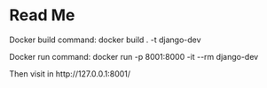 <h1>Read Me</h1>

<p>Docker build command: docker build . -t django-dev </p>

<p>Docker run command: docker run -p 8001:8000 -it --rm django-dev</p>

<p>Then visit in http://127.0.0.1:8001/ </p>
